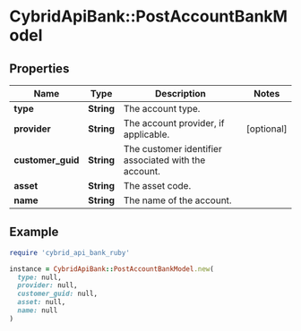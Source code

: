 # CybridApiBank::PostAccountBankModel

## Properties

| Name | Type | Description | Notes |
| ---- | ---- | ----------- | ----- |
| **type** | **String** | The account type. |  |
| **provider** | **String** | The account provider, if applicable. | [optional] |
| **customer_guid** | **String** | The customer identifier associated with the account. |  |
| **asset** | **String** | The asset code. |  |
| **name** | **String** | The name of the account. |  |

## Example

```ruby
require 'cybrid_api_bank_ruby'

instance = CybridApiBank::PostAccountBankModel.new(
  type: null,
  provider: null,
  customer_guid: null,
  asset: null,
  name: null
)
```

